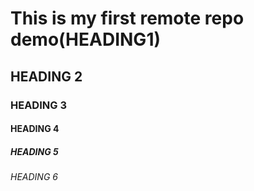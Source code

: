 # This is my first remote repo demo(HEADING1)
## HEADING 2
### HEADING 3
#### HEADING 4
##### HEADING 5
###### HEADING 6